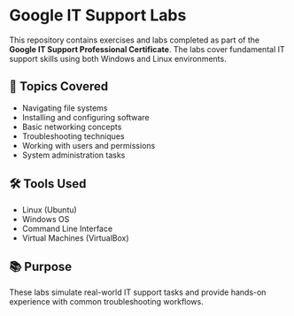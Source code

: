# Google IT Support Labs

This repository contains exercises and labs completed as part of the **Google IT Support Professional Certificate**. The labs cover fundamental IT support skills using both Windows and Linux environments.

## 📂 Topics Covered

- Navigating file systems
- Installing and configuring software
- Basic networking concepts
- Troubleshooting techniques
- Working with users and permissions
- System administration tasks

## 🛠 Tools Used

- Linux (Ubuntu)
- Windows OS
- Command Line Interface
- Virtual Machines (VirtualBox)

## 📚 Purpose

These labs simulate real-world IT support tasks and provide hands-on experience with common troubleshooting workflows.

